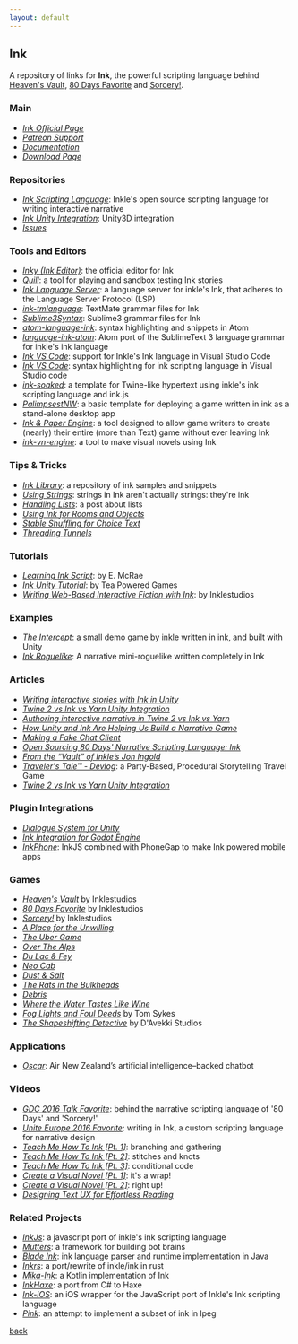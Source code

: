 ```yaml
---
layout: default
---
```


## Ink

A repository of links for **Ink**, the powerful scripting language behind [Heaven's Vault](https://www.inklestudios.com/heavensvault/), [80 Days Favorite](https://www.inklestudios.com/80days/) and [Sorcery!](https://www.inklestudios.com/sorcery/).

### Main

* _[Ink Official Page](https://www.inklestudios.com/ink/)_
* _[Patreon Support](https://www.patreon.com/inkle)_
* _[Documentation](https://github.com/inkle/ink/blob/master/Documentation/WritingWithInk.md)_
* _[Download Page](https://github.com/inkle/inky/releases)_

### Repositories

* _[Ink Scripting Language](https://github.com/inkle/ink)_: Inkle's open source scripting language for writing interactive narrative
* _[Ink Unity Integration](https://github.com/inkle/ink-unity-integration)_: Unity3D integration
* _[Issues](https://github.com/inkle/ink/issues)_

### Tools and Editors

* _[Inky (Ink Editor)](https://github.com/inkle/inky)_: the official editor for Ink
* _[Quill](https://github.com/MattConrad/Quill)_: a tool for playing and sandbox testing Ink stories
* _[Ink Language Server](https://github.com/ephread/ink-language-server)_: a language server for inkle's Ink, that adheres to the Language Server Protocol (LSP)
* _[ink-tmlanguage](https://github.com/ephread/ink-tmlanguage)_: TextMate grammar files for Ink
* _[Sublime3Syntax](https://github.com/inkle/ink/tree/master/Sublime3Syntax)_: Sublime3 grammar files for Ink
* _[atom-language-ink](https://github.com/bladecoder/atom-language-ink)_: syntax highlighting and snippets in Atom
* _[language-ink-atom](https://atom.io/packages/language-ink-atom)_: Atom port of the SublimeText 3 language grammar for inkle's ink language
* _[Ink VS Code](https://marketplace.visualstudio.com/items?itemName=bruno-dias.ink)_: support for Inkle's Ink language in Visual Studio Code
* _[Ink VS Code](https://marketplace.visualstudio.com/items?itemName=tommisundstrom.ink)_: syntax highlighting for ink scripting language in Visual Studio code
* _[ink-soaked](https://github.com/wickedlyethan/ink-soaked)_: a template for Twine-like hypertext using inkle's ink scripting language and ink.js
* _[PalimpsestNW](https://github.com/isakgrozny/PalimpsestNW)_: a basic template for deploying a game written in ink as a stand-alone desktop app
* _[Ink & Paper Engine](https://github.com/inkle/ink/issues/408)_: a tool designed to allow game writers to create (nearly) their entire (more than Text) game without ever leaving Ink
* _[ink-vn-engine](https://github.com/paulloz/ink-vn-engine)_: a tool to make visual novels using Ink

### Tips & Tricks

* _[Ink Library](https://github.com/inkle/ink-library)_: a repository of ink samples and snippets
* _[Using Strings](https://www.patreon.com/posts/tips-and-tricks-18636280)_: strings in Ink aren't actually strings: they're ink
* _[Handling Lists](https://www.patreon.com/posts/tips-and-tricks-18636537)_: a post about lists
* _[Using Ink for Rooms and Objects](https://heavens-vault-game.tumblr.com/post/162943569425/using-ink-for-rooms-and-objects)_
* _[Stable Shuffling for Choice Text](https://heavens-vault-game.tumblr.com/post/168006582140/ink-tip-stable-shuffling-for-choice-text)_
* _[Threading Tunnels](https://heavens-vault-game.tumblr.com/post/166256097210/threading-tunnels)_

### Tutorials

* _[Learning Ink Script](https://www.edmcrae.com/article/learning-ink-script-tutorial-one)_: by E. McRae
* _[Ink Unity Tutorial](https://twitter.com/teapoweredteam/status/969622144006180864)_: by Tea Powered Games
* _[Writing Web-Based Interactive Fiction with Ink](https://www.inklestudios.com/ink/web-tutorial/)_: by Inklestudios

### Examples

* _[The Intercept](https://github.com/inkle/the-intercept)_: a small demo game by inkle written in ink, and built with Unity
* _[Ink Roguelike](https://github.com/nbush/ink_roguelike)_: A narrative mini-roguelike written completely in Ink

### Articles

* _[Writing interactive stories with Ink in Unity](https://www.primegames.bg/en/blog/writing-interactive-stories-with-ink-in-unity)_
* _[Twine 2 vs Ink vs Yarn Unity Integration](https://medium.com/@haikus_by_KN/twine-2-vs-ink-a-quick-and-dirty-unity-integration-comparison-99fe1e4549d)_
* _[Authoring interactive narrative in Twine 2 vs Ink vs Yarn](https://medium.com/@haikus_by_KN/authoring-interactive-narrative-in-twine-2-vs-ink-a-quick-and-dirty-comparison-using-examples-e695eb4dfc3e)_
* _[How Unity and Ink Are Helping Us Build a Narrative Game](https://connect.unity.com/p/articles-how-unity-and-ink-are-helping-us-build-a-narrative-game)_
* _[Making a Fake Chat Client](https://www.victoriasmith.co.nz/ink-unity-making-a-fake-chat-client/)_
* _[Open Sourcing 80 Days' Narrative Scripting Language: Ink](https://www.gamasutra.com/blogs/JosephHumfrey/20160330/268974/Open_sourcing_80_Days_narrative_scripting_language_ink.php)_
* _[From the “Vault” of Inkle’s Jon Ingold](https://www.autosave.tv/2018/07/10/from-the-vault-of-inkles-jon-ingold/)_
* _[Traveler's Tale™ - Devlog](https://forum.unity.com/threads/travelers-tale-a-party-based-procedural-storytelling-travel-game.505682/)_: a Party-Based, Procedural Storytelling Travel Game
* _[Twine 2 vs Ink vs Yarn Unity Integration](https://medium.com/@haikus_by_KN/twine-2-vs-ink-a-quick-and-dirty-unity-integration-comparison-99fe1e4549d)_

### Plugin Integrations

* _[Dialogue System for Unity](http://www.pixelcrushers.com/dialogue_system/manual/html/ink.html)_
* _[Ink Integration for Godot Engine](https://github.com/paulloz/godot-ink)_
* _[InkPhone](https://github.com/tskaufma/inkphone)_: InkJS combined with PhoneGap to make Ink powered mobile apps

### Games

* _[Heaven's Vault](https://www.inklestudios.com/heavensvault/)_ by Inklestudios
* _[80 Days Favorite](https://www.inklestudios.com/80days/)_ by Inklestudios
* _[Sorcery!](https://www.inklestudios.com/sorcery/)_ by Inklestudios
* _[A Place for the Unwilling](http://www.alpixelgames.com/a-place-for-the-unwilling/)_
* _[The Uber Game](https://ig.ft.com/uber-game/)_
* _[Over The Alps](https://overthealpsgame.com/)_
* _[Du Lac & Fey](https://www.salixgames.com/)_
* _[Neo Cab](https://neocabgame.com/)_
* _[Dust & Salt](https://www.primegames.bg/en/dust-and-salt)_
* _[The Rats in the Bulkheads](https://brunodias.itch.io/rats)_
* _[Debris](http://debristhegame.com/)_
* _[Where the Water Tastes Like Wine](https://www.wherethewatertasteslikewine.com/)_
* _[Fog Lights and Foul Deeds](https://tomsykes.itch.io/fog-lights-and-foul-deeds)_ by Tom Sykes
* _[The Shapeshifting Detective](https://shapeshiftingdetective.com/)_ by D'Avekki Studios

### Applications

* _[Oscar](https://www.airnewzealand.co.nz/press-release-2017-oscar-airnz-chatbot)_: Air New Zealand’s artificial intelligence–backed chatbot

### Videos

* _[GDC 2016 Talk Favorite](https://www.youtube.com/watch?v=KYBf6Ko1I2k)_: behind the narrative scripting language of '80 Days' and 'Sorcery!'
* _[Unite Europe 2016 Favorite](https://www.youtube.com/watch?v=b2MWQuZ9dUc)_: writing in Ink, a custom scripting language for narrative design
* _[Teach Me How To Ink [Pt. 1]](https://www.youtube.com/watch?v=iY9PrNQik_I)_: branching and gathering
* _[Teach Me How To Ink [Pt. 2]](https://www.youtube.com/watch?v=GFLw4owtdkQ)_: stitches and knots
* _[Teach Me How To Ink [Pt. 3]](https://www.youtube.com/watch?v=_vaxenealJk)_: conditional code
* _[Create a Visual Novel [Pt. 1]](https://www.youtube.com/watch?v=v5sU1Aidzwo)_: it's a wrap!
* _[Create a Visual Novel [Pt. 2]](https://www.youtube.com/watch?v=lYDhEs1pa7o)_: right up!
* _[Designing Text UX for Effortless Reading](https://www.youtube.com/watch?v=mopBSNyFEE4)_

### Related Projects

* _[InkJs](https://github.com/y-lohse/inkjs)_: a javascript port of inkle's ink scripting language
* _[Mutters](https://github.com/rabidgremlin/Mutters)_: a framework for building bot brains
* _[Blade Ink](https://github.com/bladecoder/blade-ink)_: ink language parser and runtime implementation in Java
* _[Inkrs](https://github.com/facelesspanda/inkrs)_: a port/rewrite of inkle/ink in rust
* _[Mika-Ink](https://github.com/micabytes/mica-ink)_: a Kotlin implementation of Ink
* _[InkHaxe](https://github.com/Glidias/inkhaxe)_: a port from C# to Haxe
* _[Ink-iOS](https://github.com/russellquinn/ink-iOS)_: an iOS wrapper for the JavaScript port of Inkle's Ink scripting language
* _[Pink](https://github.com/premek/pink)_: an attempt to implement a subset of ink in lpeg

[back](../)
